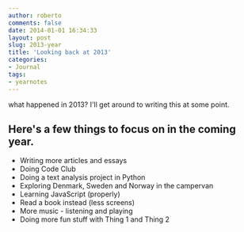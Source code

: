 ```yaml
---
author: roberto
comments: false
date: 2014-01-01 16:34:33
layout: post
slug: 2013-year
title: 'Looking back at 2013'
categories:
- Journal
tags:
- yearnotes
---
```


what happened in 2013? I'll get around to writing this at some point.

## Here's a few things to focus on in the coming year.

* Writing more articles and essays
* Doing Code Club
* Doing a text analysis project in Python
* Exploring Denmark, Sweden and Norway in the campervan
* Learning JavaScript (properly)
* Read a book instead (less screens)
* More music - listening and playing
* Doing more fun stuff with Thing 1 and Thing 2

